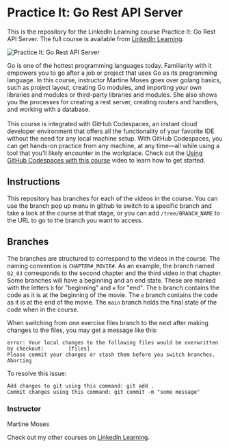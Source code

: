 # Practice It: Go Rest API Server 
This is the repository for the LinkedIn Learning course Practice It: Go Rest API Server. The full course is available from [LinkedIn Learning][lil-course-url].

![Practice It: Go Rest API Server ][lil-thumbnail-url]

Go is one of the hottest programming languages today. Familiarity with it empowers you to go after a job or project that uses Go as its programming language. In this course, instructor Martine Moses goes over golang basics, such as project layout, creating Go modules, and importing your own libraries and modules or third-party libraries and modules. She also shows you the processes for creating a rest server, creating routers and handlers, and working with a database.<br><br>This course is integrated with GitHub Codespaces, an instant cloud developer environment that offers all the functionality of your favorite IDE without the need for any local machine setup. With GitHub Codespaces, you can get hands-on practice from any machine, at any time—all while using a tool that you’ll likely encounter in the workplace. Check out the [Using GitHub Codespaces with this course][gcs-video-url] video to learn how to get started.

## Instructions
This repository has branches for each of the videos in the course. You can use the branch pop up menu in github to switch to a specific branch and take a look at the course at that stage, or you can add `/tree/BRANCH_NAME` to the URL to go to the branch you want to access.

## Branches
The branches are structured to correspond to the videos in the course. The naming convention is `CHAPTER#_MOVIE#`. As an example, the branch named `02_03` corresponds to the second chapter and the third video in that chapter. 
Some branches will have a beginning and an end state. These are marked with the letters `b` for "beginning" and `e` for "end". The `b` branch contains the code as it is at the beginning of the movie. The `e` branch contains the code as it is at the end of the movie. The `main` branch holds the final state of the code when in the course.

When switching from one exercise files branch to the next after making changes to the files, you may get a message like this:

    error: Your local changes to the following files would be overwritten by checkout:        [files]
    Please commit your changes or stash them before you switch branches.
    Aborting

To resolve this issue:
	
    Add changes to git using this command: git add .
	Commit changes using this command: git commit -m "some message"

### Instructor

Martine Moses

Check out my other courses on [LinkedIn Learning](https://www.linkedin.com/learning/instructors/martine-moses?u=104).

[lil-course-url]: https://www.linkedin.com/learning/practice-it-go-rest-api-server
[lil-thumbnail-url]: https://media.licdn.com/dms/image/D560DAQFftIF8plC-fw/learning-public-crop_675_1200/0/1666990225464?e=1667952000&v=beta&t=2aHlb2hbcoPPM5QUU6UXTzyt9D9rs-t6I9qq62HlmXw
[gcs-video-url]: https://www.linkedin.com/learning/practice-it-go-rest-api-server/using-github-codespaces-with-this-course

